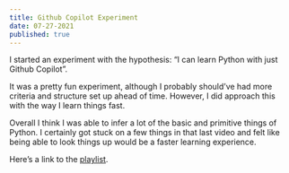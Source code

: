 ```yaml
---
title: Github Copilot Experiment
date: 07-27-2021
published: true
---
```


I started an experiment with the hypothesis: “I can learn Python with just Github Copilot”.

It was a pretty fun experiment, although I probably should’ve had more criteria and structure set up ahead of time.  However, I did approach this with the way I learn things fast.

Overall I think I was able to infer a lot of the basic and primitive things of Python.  I certainly got stuck on a few things in that last video and felt like being able to look things up would be a faster learning experience.

Here’s a link to the [playlist][1].

[1]:	https://www.youtube.com/watch?v=JCR2svB848g&list=PL6ehPtfgRbmNVmHXwcO3HyJlQAImjLbX-
